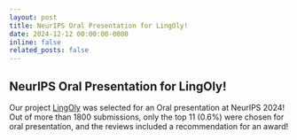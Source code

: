 ```yaml
---
layout: post
title: NeurIPS Oral Presentation for LingOly!
date: 2024-12-12 00:00:00-0000
inline: false
related_posts: false
---
```


## NeurIPS Oral Presentation for LingOly!

Our project <a href="https://arxiv.org/abs/2404.16019">LingOly</a> was selected for an Oral presentation at NeurIPS 2024! Out of more than 1800 submissions, only the top 11 (0.6%) were chosen for oral presentation, and the reviews included a recommendation for an award!
